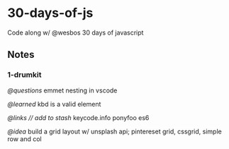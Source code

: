 # 30-days-of-js
Code along w/ @wesbos 30 days of javascript

## Notes

### 1-drumkit
_@questions_
emmet nesting in vscode

_@learned_
kbd is a valid element

_@links // add to stash_
keycode.info
ponyfoo es6

_@idea_
build a grid layout w/ unsplash api; pintereset grid, cssgrid, simple row and col
